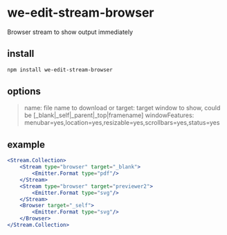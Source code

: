 # we-edit-stream-browser

Browser stream to show output immediately

## install
```sh
npm install we-edit-stream-browser
```

## options
>name: file name to download or
>target: target window to show, could be [_blank|_self|_parent|_top|framename]
>windowFeatures: menubar=yes,location=yes,resizable=yes,scrollbars=yes,status=yes

## example
```jsx
<Stream.Collection>
	<Stream type="browser" target="_blank">
		<Emitter.Format type="pdf"/>
	</Stream>
	<Stream type="browser" target="previewer2">
		<Emitter.Format type="svg"/>
	</Stream>
	<Browser target="_self">
		<Emitter.Format type="svg"/>
	</Browser>
</Stream.Collection>
```